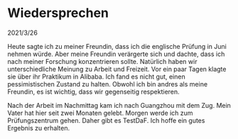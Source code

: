 # Wiedersprechen
2021/3/26

Heute sagte ich zu meiner Freundin, dass ich die englische Prüfung in Juni nehmen
würde. Aber meine Freundin verärgerte sich und dachte, dass ich nach meiner
Forschung konzentrieren sollte. Natürlich haben wir unterschiedliche Meinung
zu Arbeit und Freizeit. Vor ein paar Tagen klagte sie über ihr Praktikum
in Alibaba. Ich fand es nicht gut, einen pessimistischen Zustand zu halten.
Obwohl ich bin andres als meine Freundin, es ist wichtig, dass wir gegenseitig respektieren.

Nach der Arbeit im Nachmittag kam ich nach Guangzhou mit dem Zug.
Mein Vater hat hier seit zwei Monaten gelebt. Morgen werde ich zum Prüfungszentrum
gehen. Daher gibt es TestDaF. Ich hoffe ein gutes Ergebnis zu erhalten.